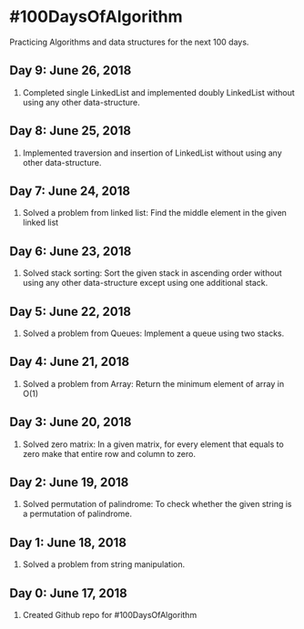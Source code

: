 # #100DaysOfAlgorithm

Practicing Algorithms and data structures for the next 100 days.

## Day 9: June 26, 2018
1. Completed single LinkedList and implemented doubly LinkedList without using any other data-structure.

## Day 8: June 25, 2018
1. Implemented traversion and insertion of LinkedList without using any other data-structure.

## Day 7: June 24, 2018
1. Solved a problem from linked list: Find the middle element in the given linked list

## Day 6: June 23, 2018
1. Solved stack sorting: Sort the given stack in ascending order without using any other data-structure except using one additional stack.

## Day 5: June 22, 2018
1. Solved a problem from Queues: Implement a queue using two stacks.

## Day 4: June 21, 2018
1. Solved a problem from Array: Return the minimum element of array in O(1)

## Day 3: June 20, 2018
1. Solved zero matrix: In a given matrix, for every element that equals to zero make that entire row and column to zero.

## Day 2: June 19, 2018
1. Solved permutation of palindrome: To check whether the given string is a permutation of palindrome.

## Day 1: June 18, 2018
1. Solved a problem from string manipulation.

## Day 0: June 17, 2018
1. Created Github repo for #100DaysOfAlgorithm

